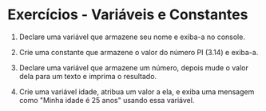 # Exercícios - Variáveis e Constantes

1. Declare uma variável que armazene seu nome e exiba-a no console.

2. Crie uma constante que armazene o valor do número PI (3.14) e exiba-a.

3. Declare uma variável que armazene um número, depois mude o valor dela para um texto e imprima o resultado.

4. Crie uma variável idade, atribua um valor a ela, e exiba uma mensagem como "Minha idade é 25 anos" usando essa variável.
